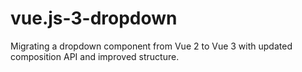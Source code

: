 # vue.js-3-dropdown
Migrating a dropdown component from Vue 2 to Vue 3 with updated composition API and improved structure.
